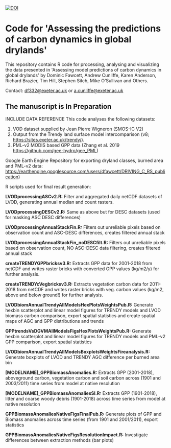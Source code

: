 

[![DOI](https://zenodo.org/badge/333717763.svg)](https://zenodo.org/badge/latestdoi/333717763)


# Code for 'Assessing the predictions of carbon dynamics in global drylands'

This repository contains R code for processing, analysing and visualizing the 
data presented in 'Assessing model predictions of carbon dynamics in global 
drylands' by Dominic Fawcett, Andrew Cunliffe, Karen Anderson, Richard Brazier, 
Tim Hill, Stephen Sitch, Mike O’Sullivan and Others.

Contact: df332@exeter.ac.uk or a.cunliffe@exeter.ac.uk

## The manuscript is In Preparation


INCLUDE DATA REFERENCE
This code analyses the following datasets:
1) VOD dataset supplied by Jean Pierre Wigneron (SMOS-IC V2)
2) Output from the Trendy land surface model intercomparison (v8; https://sites.exeter.ac.uk/trendy/).
3) PML-v2 MODIS based GPP data (Zhang et al. 2019 https://github.com/gee-hydro/gee_PML)

Google Earth Engine Repository for exporting dryland classes, burned area and PML-v2 data: https://earthengine.googlesource.com/users/dfawcett/DRIVING_C_RS_publication)


R scripts used for final result generation:

**LVODprocessingASCv2.R:** Filter and aggregated daily netCDF datasets of LVOD, generating annual median and count rasters.

**LVODprocessingDESCv2.R:** Same as above but for DESC datasets (used for masking ASC DESC differences)

**LVODprocessingAnnualStackFin.R:** Filters out unreliable pixels based on observation count and ASC-DESC differences, creates filtered annual stack

**LVODprocessingAnnualStackFin_noDESCfilt.R:** Filters out unreliable pixels based on observation count, NO ASC-DESC data filtering, creates filtered annual stack

**createTRENDYGPPbricksv3.R:** Extracts GPP data for 2001-2018 from netCDF and writes raster bricks with converted GPP values (kg/m2/y) for further analysis.

**createTRENDYcVegbricksv3.R:** Extracts vegetation carbon data for 2011-2018 from netCDF and writes raster bricks with veg. carbon values (kg/m2, above and below ground!) for further analysis.

**LVODbiomAnnualTrendyAllModelsHexPlotsWeightsPub.R:** Generate hexbin scatterplot and linear model figures for TRENDY models and LVOD biomass carbon comparison, export spatial statistics and create spatial maps of AGC and GPP distributions and trends

**GPPtrendsVsDGVMAllModelsFigsHexPlotsWeightsPub.R:** Generate hexbin scatterplot and linear model figures for TRENDY models and PML-v2 GPP comparison, export spatial statistics

**LVODbiomAnnualTrendyAllModelsBoxplotsWeightsFireanalysis.R:** Generate boxplots of LVOD and TRENDY AGC difference per burned area bin 

**[MODELNAME]_GPPBiomassAnomalies.R:** Extracts GPP (2001-2018), aboveground carbon, vegetation carbon and soil carbon across (1901 and 2003/2011) time series from model at native resolution

**[MODELNAME]_GPPBiomassAnomaliesSI.R:** Extracts GPP (1901-2018), litter and coarse woody debris (1901-2018) across time series from model at native resolution

**GPPBiomassAnomaliesNativeFigsFinalPub.R:** Generate plots of GPP and Biomass anomalies across time series (from 1901 and 2001/2011), export statistics

**GPPBiomassAnomaliesNativeFigsResolutionImpact.R:** Investigate differences between extraction methods (bar plots)
